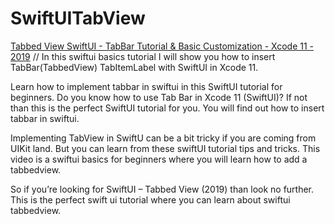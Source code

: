 # SwiftUITabView

[Tabbed View SwiftUI - TabBar Tutorial & Basic Customization - Xcode 11 - 2019](https://www.youtube.com/watch?v=tDyvkIe9RsA) // In this swiftui basics tutorial I will show you how to insert TabBar(TabbedView) TabItemLabel with SwiftUI in Xcode 11.

Learn how to implement tabbar in swiftui in this SwiftUI tutorial for beginners. Do you know how to use Tab Bar in Xcode 11 (SwiftUI)? If not than this is the perfect SwiftUI tutorial for you. You will find out how to insert tabbar in swiftui.

Implementing TabView in SwiftU can be a bit tricky if you are coming from UIKit land. But you can learn from these swiftUI tutorial tips and tricks. This video is a swiftui basics for beginners where you will learn how to add a tabbedview.

So if you’re looking for SwiftUI – Tabbed View (2019) than look no further. This is the perfect swift ui tutorial where you can learn about swiftui tabbedview.

